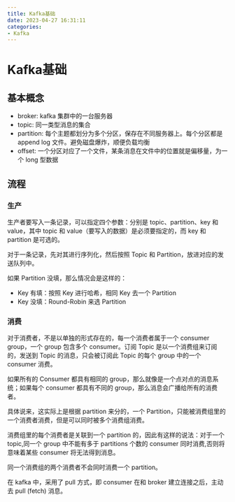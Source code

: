 ```yaml
---
title: Kafka基础
date: 2023-04-27 16:31:11
categories:
- Kafka
---
```


# Kafka基础

## 基本概念

+ broker: kafka 集群中的一台服务器
+ topic: 同一类型消息的集合
+ partition: 每个主题都划分为多个分区，保存在不同服务器上。每个分区都是 append log 文件。避免磁盘爆炸，顺便负载均衡
+ offset: 一个分区对应了一个文件，某条消息在文件中的位置就是偏移量，为一个 long 型数据

## 流程

### 生产

生产者要写入一条记录，可以指定四个参数：分别是 topic、partition、key 和 value，其中 topic 和 value（要写入的数据）是必须要指定的，而 key 和 partition 是可选的。

对于一条记录，先对其进行序列化，然后按照 Topic 和 Partition，放进对应的发送队列中。

如果 Partition 没填，那么情况会是这样的：

+ Key 有填：按照 Key 进行哈希，相同 Key 去一个 Partition
+ Key 没填：Round-Robin 来选 Partition

### 消费

对于消费者，不是以单独的形式存在的，每一个消费者属于一个 consumer group，一个 group 包含多个 consumer。订阅 Topic 是以一个消费组来订阅的，发送到 Topic 的消息，只会被订阅此 Topic 的每个 group 中的一个 consumer 消费。

如果所有的 Consumer 都具有相同的 group，那么就像是一个点对点的消息系统；如果每个 consumer 都具有不同的 group，那么消息会广播给所有的消费者。

具体说来，这实际上是根据 partition 来分的，一个 Partition，只能被消费组里的一个消费者消费，但是可以同时被多个消费组消费。

消费组里的每个消费者是关联到一个 partition 的，因此有这样的说法：对于一个 topic,同一个 group 中不能有多于 partitions 个数的 consumer 同时消费,否则将意味着某些 consumer 将无法得到消息。

同一个消费组的两个消费者不会同时消费一个 partition。

在 kafka 中，采用了 pull 方式，即 consumer 在和 broker 建立连接之后，主动去 pull (fetch) 消息。
